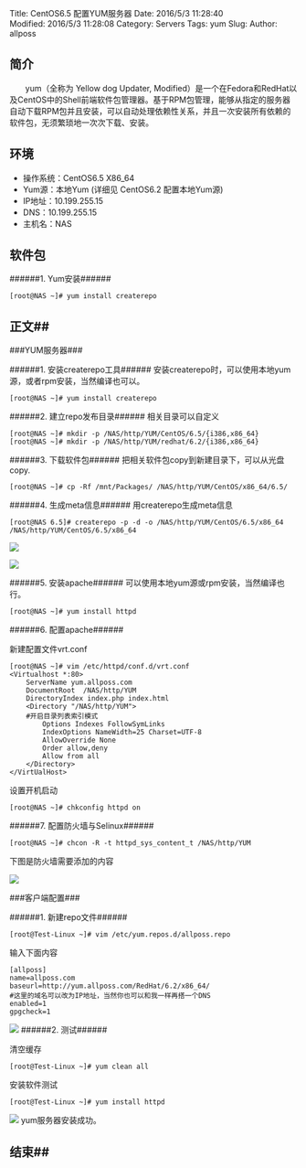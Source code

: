 Title: CentOS6.5 配置YUM服务器
Date: 2016/5/3 11:28:40  
Modified: 2016/5/3 11:28:08 
Category: Servers
Tags: yum
Slug: 
Author: allposs

## 简介

&#160; &#160; &#160; &#160;yum（全称为 Yellow dog Updater, Modified）是一个在Fedora和RedHat以及CentOS中的Shell前端软件包管理器。基于RPM包管理，能够从指定的服务器自动下载RPM包并且安装，可以自动处理依赖性关系，并且一次安装所有依赖的软件包，无须繁琐地一次次下载、安装。


## 环境

+ 操作系统：CentOS6.5 X86_64
+ Yum源：本地Yum (详细见 CentOS6.2 配置本地Yum源)
+ IP地址：10.199.255.15
+ DNS：10.199.255.15
+ 主机名：NAS

## 软件包
######1. Yum安装######


	[root@NAS ~]# yum install createrepo


## 正文##

###YUM服务器###

######1. 安装createrepo工具######
安装createrepo时，可以使用本地yum源，或者rpm安装，当然编译也可以。  


	[root@NAS ~]# yum install createrepo

 
######2. 建立repo发布目录######
相关目录可以自定义


 
	[root@NAS ~]# mkdir -p /NAS/http/YUM/CentOS/6.5/{i386,x86_64}
	[root@NAS ~]# mkdir -p /NAS/http/YUM/redhat/6.2/{i386,x86_64}



######3. 下载软件包######
把相关软件包copy到新建目录下，可以从光盘copy.

	
	[root@NAS ~]# cp -Rf /mnt/Packages/ /NAS/http/YUM/CentOS/x86_64/6.5/


######4. 生成meta信息######
用createrepo生成meta信息

	
	[root@NAS 6.5]# createrepo -p -d -o /NAS/http/YUM/CentOS/6.5/x86_64 /NAS/http/YUM/CentOS/6.5/x86_64
	
![](http://image.allposs.cn/20150911002.png)


![](http://image.allposs.cn/20150911001.png)


######5. 安装apache######
可以使用本地yum源或rpm安装，当然编译也行。  


	[root@NAS ~]# yum install httpd


######6. 配置apache######

新建配置文件vrt.conf

	[root@NAS ~]# vim /etc/httpd/conf.d/vrt.conf
	<Virtualhost *:80>
		ServerName yum.allposs.com
		DocumentRoot  /NAS/http/YUM
		DirectoryIndex index.php index.html
		<Directory "/NAS/http/YUM">
 		#开启目录列表索引模式
 			Options Indexes FollowSymLinks
			IndexOptions NameWidth=25 Charset=UTF-8
 			AllowOverride None
			Order allow,deny
 			Allow from all
		</Directory>
	</VirtUalHost>

设置开机启动


	[root@NAS ~]# chkconfig httpd on


######7. 配置防火墙与Selinux######

	[root@NAS ~]# chcon -R -t httpd_sys_content_t /NAS/http/YUM


下图是防火墙需要添加的内容


![](http://image.allposs.cn/20150911003.png)

###客户端配置###

######1. 新建repo文件######

	
	[root@Test-Linux ~]# vim /etc/yum.repos.d/allposs.repo

输入下面内容

	[allposs]
	name=allposs.com
	baseurl=http://yum.allposs.com/RedHat/6.2/x86_64/ 
	#这里的域名可以改为IP地址，当然你也可以和我一样再搭一个DNS
	enabled=1
	gpgcheck=1

![](http://image.allposs.cn/20150911004.png)
######2. 测试######

清空缓存

	[root@Test-Linux ~]# yum clean all


安装软件测试

	[root@Test-Linux ~]# yum install httpd



![](http://image.allposs.cn/20150911005.png) 
yum服务器安装成功。


## 结束##